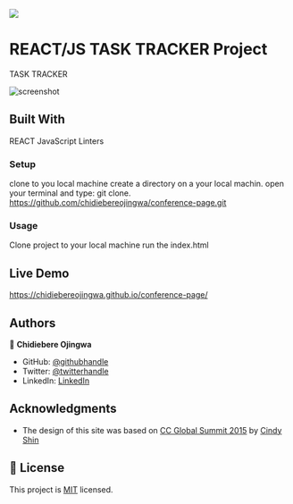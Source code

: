 ![](https://img.shields.io/badge/Microverse-blueviolet)

# REACT/JS TASK TRACKER Project 
TASK TRACKER



![screenshot](./app_screenshot.png)

## Built With
REACT
JavaScript
Linters
### Setup
clone to you local machine
create a directory on a your local machin.
open your terminal and type: git clone. https://github.com/chidiebereojingwa/conference-page.git
### Usage
Clone project to your local machine 
run the index.html
## Live Demo
https://chidiebereojingwa.github.io/conference-page/
## Authors

👤 **Chidiebere Ojingwa**

- GitHub: [@githubhandle](https://github.com/chidiebereojingwa)
- Twitter: [@twitterhandle](https://twitter.com/ojingwa)
- LinkedIn: [LinkedIn](https://linkedin.com/in/chidiebereojingwa)

## Acknowledgments

- The design of this site was based on [CC Global Summit 2015](https://www.behance.net/gallery/29845175/CC-Global-Summit-2015) by [Cindy Shin](https://www.behance.net/adagio07)

## 📝 License

This project is [MIT](./MIT.md) licensed.


